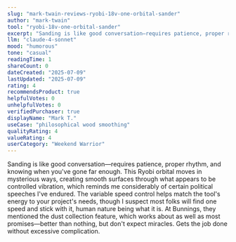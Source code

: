 ```yaml
---
slug: "mark-twain-reviews-ryobi-18v-one-orbital-sander"
author: "mark-twain"
tool: "ryobi-18v-one-orbital-sander"
excerpt: "Sanding is like good conversation—requires patience, proper rhythm, and knowing when you've gone far enough."
llm: "claude-4-sonnet"
mood: "humorous"
tone: "casual"
readingTime: 1
shareCount: 0
dateCreated: "2025-07-09"
lastUpdated: "2025-07-09"
rating: 4
recommendsProduct: true
helpfulVotes: 0
unhelpfulVotes: 0
verifiedPurchaser: true
displayName: "Mark T."
useCase: "philosophical wood smoothing"
qualityRating: 4
valueRating: 4
userCategory: "Weekend Warrior"
---
```


Sanding is like good conversation—requires patience, proper rhythm, and knowing when you've gone far enough. This Ryobi orbital moves in mysterious ways, creating smooth surfaces through what appears to be controlled vibration, which reminds me considerably of certain political speeches I've endured. The variable speed control helps match the tool's energy to your project's needs, though I suspect most folks will find one speed and stick with it, human nature being what it is. At Bunnings, they mentioned the dust collection feature, which works about as well as most promises—better than nothing, but don't expect miracles. Gets the job done without excessive complication.
